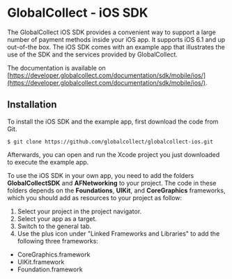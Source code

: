 GlobalCollect - iOS SDK
=======================

The GlobalCollect iOS SDK provides a convenient way to support a large number of payment methods inside your iOS app.
It supports iOS 6.1 and up out-of-the box.
The iOS SDK comes with an example app that illustrates the use of the SDK and the services provided by GlobalCollect.

The documentation is available on [https://developer.globalcollect.com/documentation/sdk/mobile/ios/](https://developer.globalcollect.com/documentation/sdk/mobile/ios/).

Installation
------------

To install the iOS SDK and the example app, first download the code from Git.

```
$ git clone https://github.com/globalcollect/globalcollect-ios.git
```

Afterwards, you can open and run the Xcode project you just downloaded to execute the example app.

To use the iOS SDK in your own app, you need to add the folders __GlobalCollectSDK__ and __AFNetworking__ to your project.
The code in these folders depends on the __Foundations__, __UIKit__, and __CoreGraphics__ frameworks, which you should add as resources to your project as follow:

1. Select your project in the project navigator.
2. Select your app as a target.
3. Switch to the general tab.
4. Use the plus icon under "Linked Frameworks and Libraries" to add the following three frameworks:
  * CoreGraphics.framework
  * UIKit.framework
  * Foundation.framework